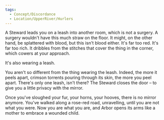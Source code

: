 ```yaml
---
tags:
  - Concept/Discordance
  - Location/UpperRiver/Hurlers
---
```


A Steward leads you on a leash into another room, which is not a surgery. A surgery wouldn't have this much straw on the floor. It might, on the other hand, be splattered with blood, but this isn't blood either. It's far too red. It's far too rich. It dribbles from the stitches that cover the thing in the corner, which cowers at your approach.

It's also wearing a leash.

You aren't so different from the thing wearing the leash. Indeed, the more it peels apart, crimson torrents pouring through its skin, the more you peel apart. There's only one leash, isn't there? The Steward closes the door – to give you a little privacy with the mirror.

Once you've sloughed your fur, your horns, your hooves, there is no mirror anymore. You've walked along a rose-red road, unravelling, until you are not what you were. Now you are what you are, and Arbor opens its arms like a mother to embrace a wounded child.
